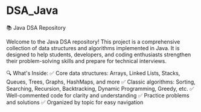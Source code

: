 # DSA_Java
📚 Java DSA Repository

Welcome to the Java DSA repository! 
This project is a comprehensive collection of data structures and algorithms implemented in Java. 
It is designed to help students, developers, and coding enthusiasts strengthen their problem-solving skills and prepare for technical interviews.

🔍 What's Inside:
✅ Core data structures: Arrays, Linked Lists, Stacks, Queues, Trees, Graphs, HashMaps, and more
✅ Classic algorithms: Sorting, Searching, Recursion, Backtracking, Dynamic Programming, Greedy, etc.
✅ Well-commented code for clarity and understanding
✅ Practice problems and solutions
✅ Organized by topic for easy navigation
